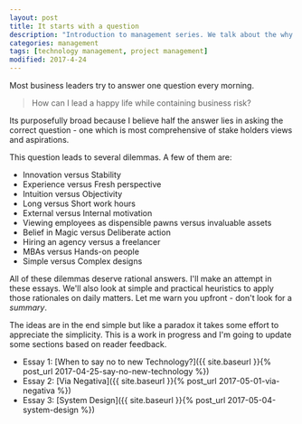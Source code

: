 ```yaml
---
layout: post
title: It starts with a question
description: "Introduction to management series. We talk about the why and about what to expect."
categories: management
tags: [technology management, project management]
modified: 2017-4-24
---
```

Most business leaders try to answer one question every morning.

> How can I lead a happy life while containing business risk?

Its purposefully broad because I believe half the answer lies in asking the correct question - one which is most comprehensive of stake holders views and aspirations.

This question leads to several dilemmas. A few of them are:

- Innovation versus Stability
- Experience versus Fresh perspective
- Intuition versus Objectivity
- Long versus Short work hours
- External versus Internal motivation
- Viewing employees as dispensible pawns versus invaluable assets
- Belief in Magic versus Deliberate action
- Hiring an agency versus a freelancer
- MBAs versus Hands-on people
- Simple versus Complex designs

All of these dilemmas deserve rational answers. I'll make an attempt in these essays. We'll also look at simple and practical heuristics to apply those rationales on daily matters. Let me warn you upfront - don't look for a _summary_.

The ideas are in the end simple but like a paradox it takes some effort to appreciate the simplicity. This is a work in progress and I'm going to update some sections based on reader feedback.

- Essay 1: [When to say no to new Technology?]({{ site.baseurl }}{% post_url 2017-04-25-say-no-new-technology %})
- Essay 2: [Via Negativa]({{ site.baseurl }}{% post_url 2017-05-01-via-negativa %})
- Essay 3: [System Design]({{ site.baseurl }}{% post_url 2017-05-04-system-design %})
